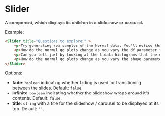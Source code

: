 # Slider

A component, which displays its children in a slideshow or carousel. 

Example:

``` html
<Slider title="Questions to explore:" >
    <p>Try generating new samples of the Normal data. You'll notice that the points don't always lie exactly on the line. This is typical variation. As you generate more random realizations of this plot you'll get better calibrated to the kind of deviation you can expect to see from this large a sample of Normal data.</p>
    <p>How do the normal qq plots change as you vary the df parameter for the t-distributed data?</p>
    <p>Can you tell just by looking at the t.data histograms that the data aren't normally distributed? Is it easier to tell from the QQ plots?</p>
    <p>How do the normal qq plots change as you vary the shape parameter in the gamma-distributed data?</p>
</Slider>
```

Options:

* __fade__: `boolean` indicating whether fading is used for transitioning between the slides. Default: `false`.
* __infinite__: `boolean` indicating whether the slideshow wraps around it's contents. Default: `false`.
* __title__: `string` with a title for the slideshow / carousel to be displayed at its top. Default: `''`.

